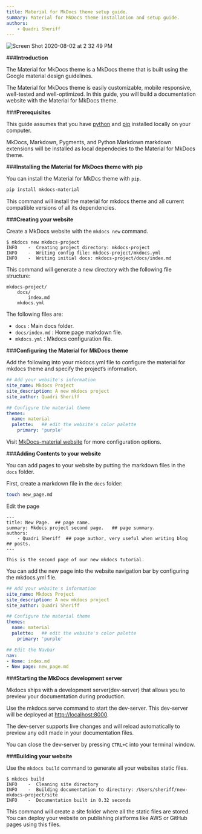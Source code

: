 ```yaml
---
title: Material for MkDocs theme setup guide.
summary: Material for MkDocs theme installation and setup guide.
authors:
    - Quadri Sheriff 
---
```

 
![Screen Shot 2020-08-02 at 2 32 49 PM](https://user-images.githubusercontent.com/59125401/89128917-da6c6d80-d4f0-11ea-8e03-e60aa433f4c3.png)

###**Introduction**

The Material for MkDocs theme is a MkDocs theme that is built using the Google material design guidelines. 

The Material for MkDocs theme is easily customizable, mobile responsive, well-tested and well-optimized. In this guide, you will build a documentation website with the Material for MkDocs theme.

###**Prerequisites**

This guide assumes that you have [python](https://realpython.com/installing-python/) and [pip](https://realpython.com/what-is-pip/) installed locally on your computer. 

MkDocs, Markdown, Pygments, and Python Markdown markdown extensions will be installed as local dependecies to the Material for MkDocs theme.

###**Installing the Material for MkDocs theme with pip**

You can install the Material for MkDcs theme with `pip`.

```bash
pip install mkdocs-material
```

This command will install the material for mkdocs theme and all current compatible versions of all its dependencies.


###**Creating your website**

Create a MkDocs website with the `mkdocs new` command.

```shell
$ mkdocs new mkdocs-project
INFO    -  Creating project directory: mkdocs-project 
INFO    -  Writing config file: mkdocs-project/mkdocs.yml 
INFO    -  Writing initial docs: mkdocs-project/docs/index.md 
```
This command will generate a new directory with the following file structure:

```
mkdocs-project/
    docs/        
        index.md 
    mkdocs.yml  
``` 

The following files are:

- `docs` : Main docs folder.
- `docs/index.md` : Home page markdown file.
- `mkdocs.yml` : Mkdocs configuration file.


###**Configuring the Material for MkDocs theme**

Add the following into your mkdocs.yml file to configure the material for mkdocs theme and specify the project’s information.


```mkdocs.yml
## Add your website's information
site_name: Mkdocs Project
site_description: A new mkdocs project
site_author: Quadri Sheriff

## Configure the material theme
themes:
  name: material
  palette:   ## edit the website's color palette
    primary: 'purple'
```

Visit [MkDocs-material website](https://squidfunk.github.io/mkdocs-material/setup/changing-the-colors/) for more configuration options.

###**Adding Contents to your website**

You can add pages to your website by putting the markdown files in the `docs` folder.

First, create a markdown file in the `docs` folder:

```bash
touch new_page.md
```

Edit the page

```
---
title: New Page.  ## page name.
summary: Mkdocs project second page.   ## page summary.
authors:
    - Quadri Sheriff  ## page author, very useful when writing blog   ## posts.
---

This is the second page of our new mkdocs tutorial.

```

You can add the new page into the website navigation bar by configuring the mkdocs.yml file.

```mkdocs.yml
## Add your website's information
site_name: Mkdocs Project
site_description: A new mkdocs project
site_author: Quadri Sheriff

## Configure the material theme
themes:
  name: material
  palette:   ## edit the website's color palette
    primary: 'purple'

## Edit the Navbar
nav:
- Home: index.md
- New page: new_page.md

```

###**Starting the MkDocs development server**

Mkdocs ships with a development server(dev-server) that allows you to preview your documentation during production.

Use the mkdocs serve command to start the dev-server. This dev-server will be deployed at [http://localhost:8000](http://localhost:8000). 

The dev-server supports live changes and will reload automatically to preview any edit made in your documentation files.

You can close the dev-server by pressing `CTRL+C` into your terminal window.


###**Building your website**

Use the `mkdocs build` command to generate all your websites static files.

```
$ mkdocs build
INFO    -  Cleaning site directory 
INFO    -  Building documentation to directory: /Users/sheriff/new-mkdocs-project/site 
INFO    -  Documentation built in 0.32 seconds 
```

This command will create a site folder where all the static files are stored. You can deploy your website on publishing platforms like AWS or GitHub pages using this files.

